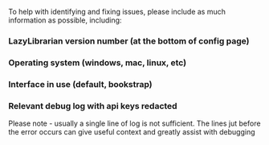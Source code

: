 To help with identifying and fixing issues, please include as much information as possible, including:
### LazyLibrarian version number (at the bottom of config page)
### Operating system (windows, mac, linux, etc)
### Interface in use (default, bookstrap)
### Relevant debug log with api keys redacted
Please note - usually a single line of log is not sufficient. The lines jut before the error occurs can give useful context and greatly assist with debugging
